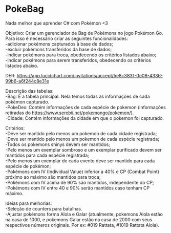 # PokeBag
Nada melhor que aprender C# com Pokémon &lt;3

Objetivo: Criar um gerenciador de Bag de Pokémons no jogo Pokémon Go. Para isso é necessário criar as seguintes funcionalidades:\
-adicionar pokémons capturados à base de dados;\
-excluir pokémons transferidos da base de dados;\
-indicar pokémons para troca, obedecendo os critérios listados abaixo;\
-indicar pokémons para serem transferidos, obedecendo os critérios listados abaixo.

DER: https://app.lucidchart.com/invitations/accept/5e8c3831-0e08-4336-99b6-a6f244c8e31e

Descrição das tabelas:\
-Bag: É a tabela principal. Nela temos todas as informações de cada pokémon capturado.\
-PokeDex: Contém informações de cada espécie de pokemon (informações retiradas do https://www.serebii.net/pokemongo/pokemon/). <br/>
-Cidade: Contém informações da cidade em que o pokemon foi capturado. 

Critérios:\
-Deve ser mantido pelo menos um pokemon de cada cidade registrada;\
-Deve ser mantido pelo menos um pokemon de cada espécie registrada;\
-Todos os pokemons shinys devem ser mantidos;\
-Pelo menos um exemplar sombroso e um exemplar purificado devem ser mantidos para cada espécie registrada;\
-Pelo menos um exemplar de cada evento deve ser mantido para cada espécie de pokémon;\
-Pokémons com IV (Individual Value) inferior a 40% e CP (Combat Point) próximo ao máximo são mantidos para troca;\
-Pokémons com IV acima de 90% são mantidos, independente do CP;\
-Pokémons com IV entre 40 e 90%  serão mantidos caso tenham CP máximo. 

Ideias para melhorias:\
-Seleção de counters para batalhas.\
-Ajustar pokémons forma Alola e Galar (atualmente, pokemons Alola estão na casa de 1000, e pokemons Galar estão na casa de 2000 com seus respectivos números originais. Por ex: #019 Rattata, #1019 Rattata Alola).
